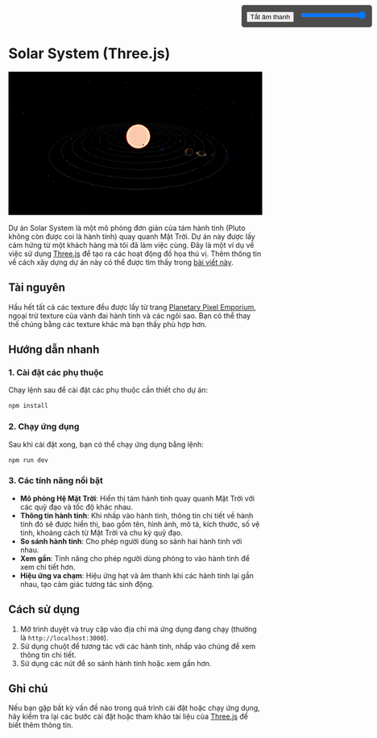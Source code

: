 # Solar System (Three.js)

<p align="center">
   <img src="./public/preview.png" alt="preview.png" />
</p>

Dự án Solar System là một mô phỏng đơn giản của tám hành tinh (Pluto không còn được coi là hành tinh) quay quanh Mặt Trời. Dự án này được lấy cảm hứng từ một khách hàng mà tôi đã làm việc cùng. Đây là một ví dụ về việc sử dụng [Three.js](https://threejs.org/) để tạo ra các hoạt động đồ họa thú vị. Thêm thông tin về cách xây dựng dự án này có thể được tìm thấy trong [bài viết này](https://dev.to/cookiemonsterdev/solar-system-with-threejs-3fe0).

## Tài nguyên

Hầu hết tất cả các texture đều được lấy từ trang [Planetary Pixel Emporium](https://planetpixelemporium.com/index.php), ngoại trừ texture của vành đai hành tinh và các ngôi sao. Bạn có thể thay thế chúng bằng các texture khác mà bạn thấy phù hợp hơn.

## Hướng dẫn nhanh

### 1. Cài đặt các phụ thuộc

Chạy lệnh sau để cài đặt các phụ thuộc cần thiết cho dự án:

```sh
npm install
```

### 2. Chạy ứng dụng

Sau khi cài đặt xong, bạn có thể chạy ứng dụng bằng lệnh:

```sh
npm run dev
```

### 3. Các tính năng nổi bật

- **Mô phỏng Hệ Mặt Trời**: Hiển thị tám hành tinh quay quanh Mặt Trời với các quỹ đạo và tốc độ khác nhau.
- **Thông tin hành tinh**: Khi nhấp vào hành tinh, thông tin chi tiết về hành tinh đó sẽ được hiển thị, bao gồm tên, hình ảnh, mô tả, kích thước, số vệ tinh, khoảng cách từ Mặt Trời và chu kỳ quỹ đạo.
- **So sánh hành tinh**: Cho phép người dùng so sánh hai hành tinh với nhau.
- **Xem gần**: Tính năng cho phép người dùng phóng to vào hành tinh để xem chi tiết hơn.
- **Hiệu ứng va chạm**: Hiệu ứng hạt và âm thanh khi các hành tinh lại gần nhau, tạo cảm giác tương tác sinh động.

## Cách sử dụng

1. Mở trình duyệt và truy cập vào địa chỉ mà ứng dụng đang chạy (thường là `http://localhost:3000`).
2. Sử dụng chuột để tương tác với các hành tinh, nhấp vào chúng để xem thông tin chi tiết.
3. Sử dụng các nút để so sánh hành tinh hoặc xem gần hơn.

## Ghi chú

Nếu bạn gặp bất kỳ vấn đề nào trong quá trình cài đặt hoặc chạy ứng dụng, hãy kiểm tra lại các bước cài đặt hoặc tham khảo tài liệu của [Three.js](https://threejs.org/docs/index.html#manual/en/introduction/Introduction) để biết thêm thông tin.

<div id="audio-controls" style="position: fixed; top: 10px; right: 10px; background: rgba(0, 0, 0, 0.7); padding: 10px; border-radius: 5px; z-index: 1000;">
    <button id="mute-btn">Tắt âm thanh</button>
    <input type="range" id="volume-slider" min="0" max="1" step="0.1" value="1" style="margin-left: 10px;">
</div>

<script>
// Khởi tạo âm thanh
const clickSound = new Audio('/solar-system-threejs/assets/click.mp3');
clickSound.volume = 1; // Đặt âm lượng mặc định

// Lấy các phần tử điều khiển âm thanh
const muteButton = document.getElementById('mute-btn');
const volumeSlider = document.getElementById('volume-slider');

// Xử lý sự kiện khi nhấn nút tắt/mở âm thanh
muteButton.addEventListener('click', () => {
    if (clickSound.volume > 0) {
        clickSound.volume = 0; // Tắt âm thanh
        muteButton.textContent = 'Bật âm thanh'; // Thay đổi văn bản nút
    } else {
        clickSound.volume = volumeSlider.value; // Bật âm thanh
        muteButton.textContent = 'Tắt âm thanh'; // Thay đổi văn bản nút
    }
});

// Xử lý sự kiện khi điều chỉnh thanh trượt âm lượng
volumeSlider.addEventListener('input', (event) => {
    clickSound.volume = event.target.value; // Cập nhật âm lượng
    if (clickSound.volume > 0) {
        muteButton.textContent = 'Tắt âm thanh'; // Cập nhật văn bản nút
    } else {
        muteButton.textContent = 'Bật âm thanh'; // Cập nhật văn bản nút
    }
});

// Hàm xử lý nhấp chuột vào hành tinh
function onPointerDown(event) {
    mouse.x = (event.clientX / window.innerWidth) * 2 - 1;
    mouse.y = -(event.clientY / window.innerHeight) * 2 + 1;

    raycaster.setFromCamera(mouse, camera);

    const intersects = raycaster.intersectObjects(planetMeshes, true);

    if (intersects.length > 0) {
        clickSound.currentTime = 0; // Đặt lại thời gian phát
        clickSound.play(); // Phát âm thanh
        // ... existing code to show planet info ...
    }
}
</script>

